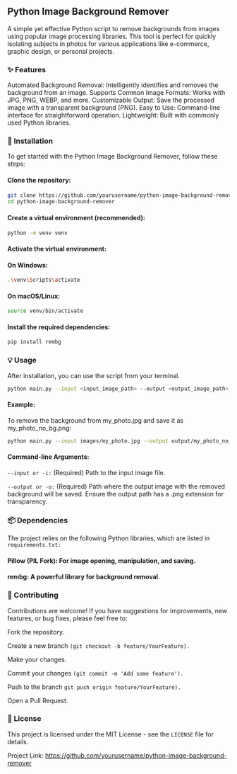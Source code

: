## Python Image Background Remover
A simple yet effective Python script to remove backgrounds from images using popular image processing libraries. This tool is perfect for quickly isolating subjects in photos for various applications like e-commerce, graphic design, or personal projects.

### ✨ Features<br>
Automated Background Removal: Intelligently identifies and removes the background from an image.
Supports Common Image Formats: Works with JPG, PNG, WEBP, and more.
Customizable Output: Save the processed image with a transparent background (PNG).
Easy to Use: Command-line interface for straightforward operation. 
Lightweight: Built with commonly used Python libraries.<br> 
 
### 🚀 Installation
To get started with the Python Image Background Remover, follow these steps:

#### Clone the repository: 
```bash
git clone https://github.com/yourusername/python-image-background-remover.git
cd python-image-background-remover
``` 
#### Create a virtual environment (recommended):
```bash
python -m venv venv
```
#### Activate the virtual environment:

#### On Windows:
```bash
.\venv\Scripts\activate
````
#### On macOS/Linux:
```bash
source venv/bin/activate
```
#### Install the required dependencies:
```bash
pip install rembg
```
### 💡 Usage

After installation, you can use the script from your terminal.
```bash
python main.py --input <input_image_path> --output <output_image_path>
```
#### Example:

To remove the background from my_photo.jpg and save it as my_photo_no_bg.png:
```bash
python main.py --input images/my_photo.jpg --output output/my_photo_no_bg.png
```
#### Command-line Arguments:

```--input or -i:``` (Required) Path to the input image file.

```--output or -o:``` (Required) Path where the output image with the removed background will be saved. Ensure the output path has a .png extension for transparency.
<br>
### 📦 Dependencies
The project relies on the following Python libraries, which are listed in ```requirements.txt:```

#### Pillow (PIL Fork): For image opening, manipulation, and saving.

#### rembg: A powerful library for background removal.<br>

### 🤝 Contributing
Contributions are welcome! If you have suggestions for improvements, new features, or bug fixes, please feel free to:

Fork the repository.

Create a new branch ```(git checkout -b feature/YourFeature).```

Make your changes.

Commit your changes ```(git commit -m 'Add some feature').```

Push to the branch ```git push origin feature/YourFeature).```

Open a Pull Request.<br>

### 📄 License
This project is licensed under the MIT License - see the ```LICENSE``` file for details.



Project Link: https://github.com/yourusername/python-image-background-remover
